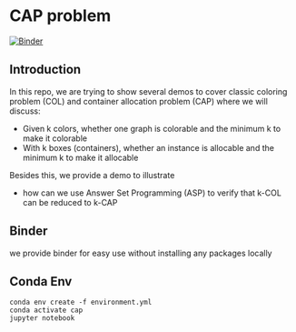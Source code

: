 # CAP problem
[![Binder](https://mybinder.org/badge_logo.svg)](https://mybinder.org/v2/gh/idaks/cap_problem/HEAD)
## Introduction
In this repo, we are trying to show several demos to cover classic coloring problem (COL) and container allocation problem (CAP) where we will discuss:

- Given k colors, whether one graph is colorable and the minimum k to make it colorable
- With k boxes (containers), whether an instance is allocable and the minimum k to make it allocable

Besides this, we provide a demo to illustrate 
- how can we use Answer Set Programming (ASP) to verify that k-COL can be reduced to k-CAP

## Binder
we provide binder for easy use without installing any packages locally

## Conda Env
```
conda env create -f environment.yml
conda activate cap
jupyter notebook
```
